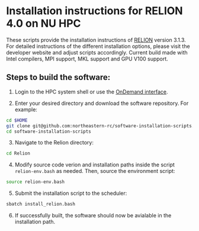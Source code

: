 # Installation instructions for RELION 4.0 on NU HPC
These scripts provide the installation instructions of [RELION](https://relion.readthedocs.io/en/release-4.0/Installation.html) version 3.1.3. For detailed instructions of the different installation options, please visit the developer website and adjust scripts accordingly. Current build made with Intel compilers, MPI support, MKL support and GPU V100 support.

## Steps to build the software:
1. Login to the HPC system shell or use the [OnDemand interface](https://rc-docs.northeastern.edu/en/latest/first_steps/connect_ood.html).

2. Enter your desired directory and download the software repository. For example:
```bash
cd $HOME
git clone git@github.com:northeastern-rc/software-installation-scripts.git
cd software-installation-scripts
```

3. Navigate to the Relion directory:
```bash
cd Relion
```

4. Modify source code verion and installation paths inside the script `relion-env.bash` as needed. Then, source the environment script:
```bash
source relion-env.bash
```

5. Submit the installation script to the scheduler:
```bash
sbatch install_relion.bash
```

6. If successfully built, the software should now be avialable in the installation path. 
  
